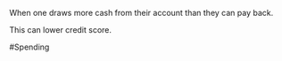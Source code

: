 When one draws more cash from their account than they can pay back. 

This can lower credit score.

#Spending 